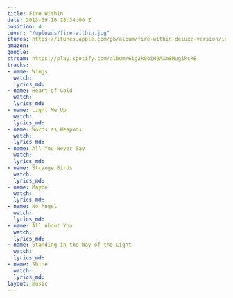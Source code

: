 ```yaml
---
title: Fire Within
date: 2013-09-16 18:34:00 Z
position: 4
cover: "/uploads/fire-within.jpg"
itunes: https://itunes.apple.com/gb/album/fire-within-deluxe-version/id673277385
amazon: 
google: 
stream: https://play.spotify.com/album/6ig2k0oiH2AXm8MugikskB
tracks:
- name: Wings
  watch: 
  lyrics_md: 
- name: Heart of Gold
  watch: 
  lyrics_md: 
- name: Light Me Up
  watch: 
  lyrics_md: 
- name: Words as Weapons
  watch: 
  lyrics_md: 
- name: All You Never Say
  watch: 
  lyrics_md: 
- name: Strange Birds
  watch: 
  lyrics_md: 
- name: Maybe
  watch: 
  lyrics_md: 
- name: No Angel
  watch: 
  lyrics_md: 
- name: All About You
  watch: 
  lyrics_md: 
- name: Standing in the Way of the Light
  watch: 
  lyrics_md: 
- name: Shine
  watch: 
  lyrics_md: 
layout: music
---
```


